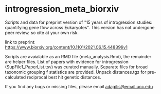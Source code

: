 # introgression_meta_biorxiv
Scripts and data for preprint version of "15 years of introgression studies: quantifying gene flow across Eukaryotes". This version has not undergone peer review, so cite at your own risk.

link to preprint: https://www.biorxiv.org/content/10.1101/2021.06.15.448399v1

Scripts are avaialable as an RMD file (meta_analysis.Rmd), the remainder are helper files. List of papers with evidence for introgression (SupFile1_PaperList.tsv) was curated manually. Separate files for broad taxonomic grouping f statistics are provided. Unpack distances.tgz for pre-calculated reciprocal best hit genetic distances.

If you find any bugs or missing files, please email adagilis@email.unc.edu

